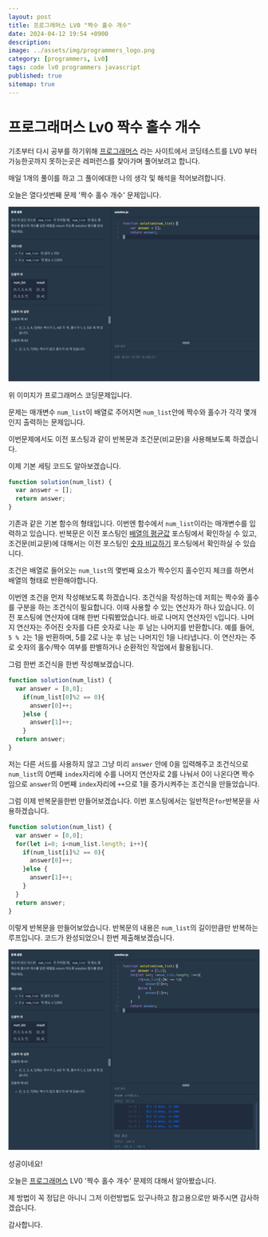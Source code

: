 ```yaml
---
layout: post
title: 프로그래머스 LV0 "짝수 홀수 개수"
date: 2024-04-12 19:54 +0900
description: 
image: ../assets/img/programmers_logo.png
category: [programmers, Lv0]
tags: code lv0 programmers javascript
published: true
sitemap: true
---
```


# 프로그래머스 Lv0 짝수 홀수 개수

  기초부터 다시 공부를 하기위해 [프로그래머스](https://programmers.co.kr/) 라는 사이트에서
  코딩테스트를 LV0 부터 가능한곳까지 못하는곳은 레퍼런스를 찾아가며 풀어보려고 합니다.
  
  매일 1개의 풀이를 하고 그 풀이에대한 나의 생각 및 해석을 적어보려합니다.

  오늘은 열다섯번째 문제 '짝수 홀수 개수' 문제입니다.

  ![프로그래머스 이미지](/assets/img/짝수홀수개수_01.png)

  위 이미지가 프로그래머스 코딩문제입니다.
  
  문제는 매개변수 `num_list`이 배열로 주어지면 `num_list`안에 짝수와 홀수가 각각 몇개인지 출력하는 문제입니다.

  이번문제에서도 이전 포스팅과 같이 반복문과 조건문(비교문)을 사용해보도록 하겠습니다.

  이제 기본 세팅 코드도 알아보겠습니다.
  
```javascript
function solution(num_list) {
  var answer = [];
  return answer;
}
``` 
기존과 같은 기본 함수의 형태입니다. 이번엔 함수에서 `num_list`이라는 매개변수를 입력하고 있습니다.
반복문은 이전 포스팅인 [배열의 평균값](https://spearboy.github.io/posts/programmers_8/#반복문이란) 포스팅에서 확인하실 수 있고,   
조건문(비교문)에 대해서는 이전 포스팅인 [숫자 비교하기](https://spearboy.github.io/posts/programmers_5/#비교문if문) 포스팅에서 확인하실 수 있습니다.   

조건은 배열로 들어오는 `num_list`의 몇번째 요소가 짝수인지 홀수인지 체크를 하면서 배열의 형태로 반환해야합니다.

이번엔 조건을 먼저 작성해보도록 하겠습니다. 조건식을 작성하는데 저희는 짝수와 홀수를 구분을 하는 조건식이 필요합니다. 이때 사용할 수 있는 연산자가 하나 있습니다. 이전 포스팅에 연산자에 대해 한번 다뤄봤었습니다. 바로 나머지 연산자인 `%`입니다. 나머지 연산자는 주어진 숫자를 다른 숫자로 나눈 후 남는 나머지를 반환합니다. 예를 들어, `5 % 2`는 1을 반환하며, 5를 2로 나눈 후 남는 나머지인 1을 나타냅니다. 이 연산자는 주로 숫자의 홀수/짝수 여부를 판별하거나 순환적인 작업에서 활용됩니다.

그럼 한번 조건식을 한번 작성해보겠습니다. 
```javascript
function solution(num_list) {
  var answer = [0,0];
    if(num_list[0]%2 == 0){
      answer[0]++;
    }else {
      answer[1]++;
    }
  return answer;
}
``` 
저는 다른 서드를 사용하지 않고 그냥 미리 `answer` 안에 0을 입력해주고
조건식으로 `num_list`의 0번째 `index`자리에 수를 나머지 연산자로 2를 나눠서 0이 나온다면 짝수임으로 `answer`의 0번째 `index`자리에 `++`으로 1을 증가시켜주는 조건식을 만들었습니다.

그럼 이제 반복문을한번 만들어보겠습니다. 이번 포스팅에서는 일반적은`for`반복문을 사용하겠습니다.
```javascript
function solution(num_list) {
  var answer = [0,0];
  for(let i=0; i<num_list.length; i++){
    if(num_list[i]%2 == 0){
      answer[0]++;
    }else {
      answer[1]++;
    }
  }
  return answer;
}
``` 
이렇게 반복문을 만들어보았습니다. 반복문의 내용은 `num_list`의 길이만큼만 반복하는 루프입니다. 코드가 완성되었으니 한번 제출해보겠습니다.

![프로그래머스 이미지](/assets/img/짝수홀수개수_02.png)

성공이네요!

오늘은 [프로그래머스](https://programmers.co.kr/) LV0 '짝수 홀수 개수' 문제의 대해서 알아봤습니다.

제 방법이 꼭 정답은 아니니 그저 이런방법도 있구나하고 참고용으로만 봐주시면 감사하겠습니다.

감사합니다.